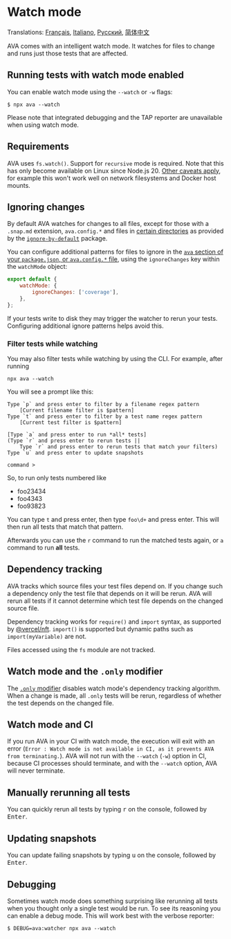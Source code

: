 # Watch mode

Translations: [Français](https://github.com/avajs/ava-docs/blob/main/fr_FR/docs/recipes/watch-mode.md), [Italiano](https://github.com/avajs/ava-docs/blob/main/it_IT/docs/recipes/watch-mode.md), [Русский](https://github.com/avajs/ava-docs/blob/main/ru_RU/docs/recipes/watch-mode.md), [简体中文](https://github.com/avajs/ava-docs/blob/main/zh_CN/docs/recipes/watch-mode.md)

AVA comes with an intelligent watch mode. It watches for files to change and runs just those tests that are affected.

## Running tests with watch mode enabled

You can enable watch mode using the `--watch` or `-w` flags:

```console
$ npx ava --watch
```

Please note that integrated debugging and the TAP reporter are unavailable when using watch mode.

## Requirements

AVA uses `fs.watch()`. Support for `recursive` mode is required. Note that this has only become available on Linux since Node.js 20. [Other caveats apply](https://nodejs.org/api/fs.html#caveats), for example this won't work well on network filesystems and Docker host mounts.

## Ignoring changes

By default AVA watches for changes to all files, except for those with a `.snap.md` extension, `ava.config.*` and files in [certain directories](https://github.com/novemberborn/ignore-by-default/blob/master/index.js) as provided by the [`ignore-by-default`] package.

You can configure additional patterns for files to ignore in the [`ava` section of your `package.json`, or `ava.config.*` file][config], using the `ignoreChanges` key within the `watchMode` object:

```js
export default {
	watchMode: {
		ignoreChanges: ['coverage'],
	},
};
```

If your tests write to disk they may trigger the watcher to rerun your tests. Configuring additional ignore patterns helps avoid this.

### Filter tests while watching

You may also filter tests while watching by using the CLI. For example, after running

```console
npx ava --watch
```

You will see a prompt like this:

```console
Type `p` and press enter to filter by a filename regex pattern
	[Current filename filter is $pattern]
Type `t` and press enter to filter by a test name regex pattern
	[Current test filter is $pattern]

[Type `a` and press enter to run *all* tests]
(Type `r` and press enter to rerun tests ||
	Type `r` and press enter to rerun tests that match your filters)
Type `u` and press enter to update snapshots

command >
```

So, to run only tests numbered like

- foo23434
- foo4343
- foo93823

You can type `t` and press enter, then type `foo\d+` and press enter. This will then run all tests that match that pattern.

Afterwards you can use the `r` command to run the matched tests again, or `a` command to run **all** tests.

## Dependency tracking

AVA tracks which source files your test files depend on. If you change such a dependency only the test file that depends on it will be rerun. AVA will rerun all tests if it cannot determine which test file depends on the changed source file.

Dependency tracking works for `require()` and `import` syntax, as supported by [@vercel/nft](https://github.com/vercel/nft). `import()` is supported but dynamic paths such as `import(myVariable)` are not.

Files accessed using the `fs` module are not tracked.

## Watch mode and the `.only` modifier

The [`.only` modifier] disables watch mode's dependency tracking algorithm. When a change is made, all `.only` tests will be rerun, regardless of whether the test depends on the changed file.

## Watch mode and CI

If you run AVA in your CI with watch mode, the execution will exit with an error (`Error : Watch mode is not available in CI, as it prevents AVA from terminating.`). AVA will not run with the `--watch` (`-w`) option in CI, because CI processes should terminate, and with the `--watch` option, AVA will never terminate.

## Manually rerunning all tests

You can quickly rerun all tests by typing <kbd>r</kbd> on the console, followed by <kbd>Enter</kbd>.

## Updating snapshots

You can update failing snapshots by typing <kbd>u</kbd> on the console, followed by <kbd>Enter</kbd>.

## Debugging

Sometimes watch mode does something surprising like rerunning all tests when you thought only a single test would be run. To see its reasoning you can enable a debug mode. This will work best with the verbose reporter:

```console
$ DEBUG=ava:watcher npx ava --watch
```

[`chokidar`]: https://github.com/paulmillr/chokidar
[Install Troubleshooting]: https://github.com/paulmillr/chokidar#install-troubleshooting
[`ignore-by-default`]: https://github.com/novemberborn/ignore-by-default
[`.only` modifier]: ../01-writing-tests.md#running-specific-tests
[config]: ../06-configuration.md
